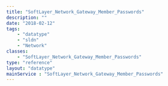 ```yaml
---
title: "SoftLayer_Network_Gateway_Member_Passwords"
description: ""
date: "2018-02-12"
tags:
    - "datatype"
    - "sldn"
    - "Network"
classes:
    - "SoftLayer_Network_Gateway_Member_Passwords"
type: "reference"
layout: "datatype"
mainService : "SoftLayer_Network_Gateway_Member_Passwords"
---
```

